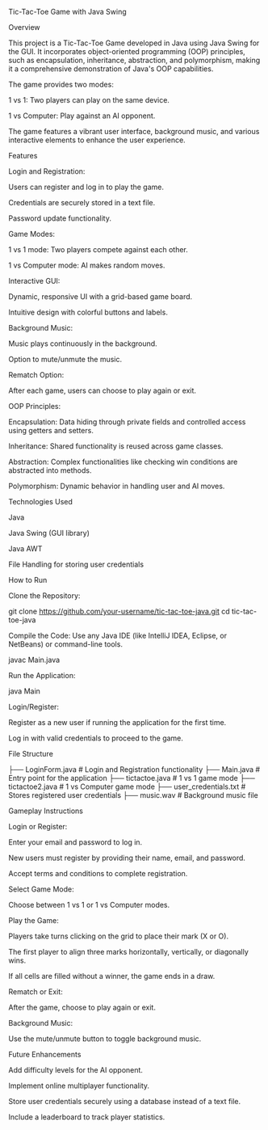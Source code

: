 Tic-Tac-Toe Game with Java Swing

Overview

This project is a Tic-Tac-Toe Game developed in Java using Java Swing for the GUI. It incorporates object-oriented programming (OOP) principles, such as encapsulation, inheritance, abstraction, and polymorphism, making it a comprehensive demonstration of Java's OOP capabilities.

The game provides two modes:

1 vs 1: Two players can play on the same device.

1 vs Computer: Play against an AI opponent.

The game features a vibrant user interface, background music, and various interactive elements to enhance the user experience.

Features

Login and Registration:

Users can register and log in to play the game.

Credentials are securely stored in a text file.

Password update functionality.

Game Modes:

1 vs 1 mode: Two players compete against each other.

1 vs Computer mode: AI makes random moves.

Interactive GUI:

Dynamic, responsive UI with a grid-based game board.

Intuitive design with colorful buttons and labels.

Background Music:

Music plays continuously in the background.

Option to mute/unmute the music.

Rematch Option:

After each game, users can choose to play again or exit.

OOP Principles:

Encapsulation: Data hiding through private fields and controlled access using getters and setters.

Inheritance: Shared functionality is reused across game classes.

Abstraction: Complex functionalities like checking win conditions are abstracted into methods.

Polymorphism: Dynamic behavior in handling user and AI moves.

Technologies Used

Java

Java Swing (GUI library)

Java AWT

File Handling for storing user credentials

How to Run

Clone the Repository:

git clone https://github.com/your-username/tic-tac-toe-java.git
cd tic-tac-toe-java

Compile the Code:
Use any Java IDE (like IntelliJ IDEA, Eclipse, or NetBeans) or command-line tools.

javac Main.java

Run the Application:

java Main

Login/Register:

Register as a new user if running the application for the first time.

Log in with valid credentials to proceed to the game.

File Structure

├── LoginForm.java          # Login and Registration functionality
├── Main.java               # Entry point for the application
├── tictactoe.java          # 1 vs 1 game mode
├── tictactoe2.java         # 1 vs Computer game mode
├── user_credentials.txt    # Stores registered user credentials
├── music.wav               # Background music file

Gameplay Instructions

Login or Register:

Enter your email and password to log in.

New users must register by providing their name, email, and password.

Accept terms and conditions to complete registration.

Select Game Mode:

Choose between 1 vs 1 or 1 vs Computer modes.

Play the Game:

Players take turns clicking on the grid to place their mark (X or O).

The first player to align three marks horizontally, vertically, or diagonally wins.

If all cells are filled without a winner, the game ends in a draw.

Rematch or Exit:

After the game, choose to play again or exit.

Background Music:

Use the mute/unmute button to toggle background music.

Future Enhancements

Add difficulty levels for the AI opponent.

Implement online multiplayer functionality.

Store user credentials securely using a database instead of a text file.

Include a leaderboard to track player statistics.
